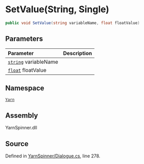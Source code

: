 # SetValue\(String, Single\)

```csharp
public void SetValue(string variableName, float floatValue)
```

## Parameters

| Parameter | Description |
| :--- | :--- |
| [`string`](https://docs.microsoft.com/dotnet/api/System.String) variableName |  |
| [`float`](https://docs.microsoft.com/dotnet/api/System.Single) floatValue |  |

## Namespace

[`Yarn`](../)

## Assembly

YarnSpinner.dll

## Source

Defined in [YarnSpinner/Dialogue.cs](https://github.com/YarnSpinnerTool/YarnSpinner//blob/develop/YarnSpinner/Dialogue.cs#L278), line 278.

